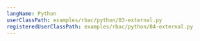 ```yaml
---
langName: Python
userClassPath: examples/rbac/python/03-external.py
registeredUserClassPath: examples/rbac/python/04-external.py
---
```

